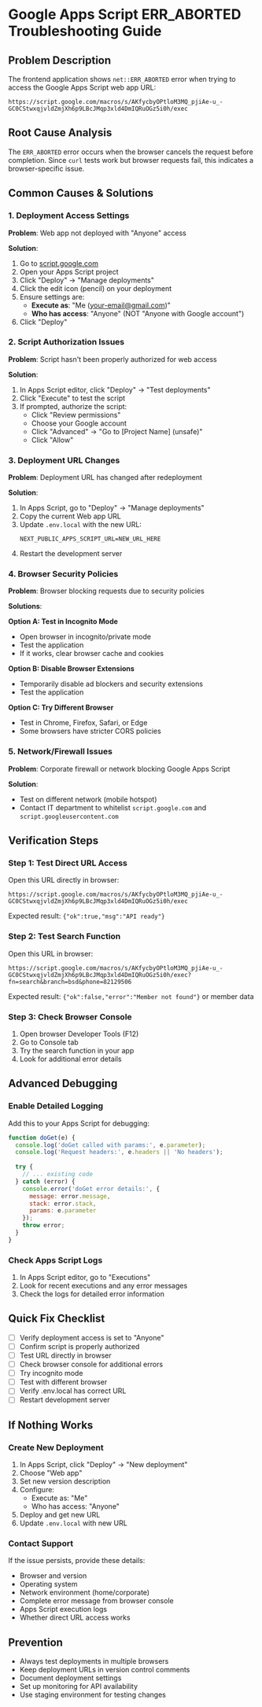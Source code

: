 # Google Apps Script ERR_ABORTED Troubleshooting Guide

## Problem Description

The frontend application shows `net::ERR_ABORTED` error when trying to access the Google Apps Script web app URL:
```
https://script.google.com/macros/s/AKfycbyOPtloM3MQ_pjiAe-u_-GC0CStwxqjvldZmjXh6p9LBcJMqp3xld4DmIQRuOGz5i0h/exec
```

## Root Cause Analysis

The `ERR_ABORTED` error occurs when the browser cancels the request before completion. Since `curl` tests work but browser requests fail, this indicates a browser-specific issue.

## Common Causes & Solutions

### 1. Deployment Access Settings

**Problem**: Web app not deployed with "Anyone" access

**Solution**:
1. Go to [script.google.com](https://script.google.com)
2. Open your Apps Script project
3. Click "Deploy" → "Manage deployments"
4. Click the edit icon (pencil) on your deployment
5. Ensure settings are:
   - **Execute as**: "Me (your-email@gmail.com)"
   - **Who has access**: "Anyone" (NOT "Anyone with Google account")
6. Click "Deploy"

### 2. Script Authorization Issues

**Problem**: Script hasn't been properly authorized for web access

**Solution**:
1. In Apps Script editor, click "Deploy" → "Test deployments"
2. Click "Execute" to test the script
3. If prompted, authorize the script:
   - Click "Review permissions"
   - Choose your Google account
   - Click "Advanced" → "Go to [Project Name] (unsafe)"
   - Click "Allow"

### 3. Deployment URL Changes

**Problem**: Deployment URL has changed after redeployment

**Solution**:
1. In Apps Script, go to "Deploy" → "Manage deployments"
2. Copy the current Web app URL
3. Update `.env.local` with the new URL:
   ```
   NEXT_PUBLIC_APPS_SCRIPT_URL=NEW_URL_HERE
   ```
4. Restart the development server

### 4. Browser Security Policies

**Problem**: Browser blocking requests due to security policies

**Solutions**:

**Option A: Test in Incognito Mode**
- Open browser in incognito/private mode
- Test the application
- If it works, clear browser cache and cookies

**Option B: Disable Browser Extensions**
- Temporarily disable ad blockers and security extensions
- Test the application

**Option C: Try Different Browser**
- Test in Chrome, Firefox, Safari, or Edge
- Some browsers have stricter CORS policies

### 5. Network/Firewall Issues

**Problem**: Corporate firewall or network blocking Google Apps Script

**Solution**:
- Test on different network (mobile hotspot)
- Contact IT department to whitelist `script.google.com` and `script.googleusercontent.com`

## Verification Steps

### Step 1: Test Direct URL Access

Open this URL directly in browser:
```
https://script.google.com/macros/s/AKfycbyOPtloM3MQ_pjiAe-u_-GC0CStwxqjvldZmjXh6p9LBcJMqp3xld4DmIQRuOGz5i0h/exec
```

Expected result: `{"ok":true,"msg":"API ready"}`

### Step 2: Test Search Function

Open this URL in browser:
```
https://script.google.com/macros/s/AKfycbyOPtloM3MQ_pjiAe-u_-GC0CStwxqjvldZmjXh6p9LBcJMqp3xld4DmIQRuOGz5i0h/exec?fn=search&branch=bsd&phone=82129506
```

Expected result: `{"ok":false,"error":"Member not found"}` or member data

### Step 3: Check Browser Console

1. Open browser Developer Tools (F12)
2. Go to Console tab
3. Try the search function in your app
4. Look for additional error details

## Advanced Debugging

### Enable Detailed Logging

Add this to your Apps Script for debugging:

```javascript
function doGet(e) {
  console.log('doGet called with params:', e.parameter);
  console.log('Request headers:', e.headers || 'No headers');
  
  try {
    // ... existing code
  } catch (error) {
    console.error('doGet error details:', {
      message: error.message,
      stack: error.stack,
      params: e.parameter
    });
    throw error;
  }
}
```

### Check Apps Script Logs

1. In Apps Script editor, go to "Executions"
2. Look for recent executions and any error messages
3. Check the logs for detailed error information

## Quick Fix Checklist

- [ ] Verify deployment access is set to "Anyone"
- [ ] Confirm script is properly authorized
- [ ] Test URL directly in browser
- [ ] Check browser console for additional errors
- [ ] Try incognito mode
- [ ] Test with different browser
- [ ] Verify .env.local has correct URL
- [ ] Restart development server

## If Nothing Works

### Create New Deployment

1. In Apps Script, click "Deploy" → "New deployment"
2. Choose "Web app"
3. Set new version description
4. Configure:
   - Execute as: "Me"
   - Who has access: "Anyone"
5. Deploy and get new URL
6. Update `.env.local` with new URL

### Contact Support

If the issue persists, provide these details:
- Browser and version
- Operating system
- Network environment (home/corporate)
- Complete error message from browser console
- Apps Script execution logs
- Whether direct URL access works

## Prevention

- Always test deployments in multiple browsers
- Keep deployment URLs in version control comments
- Document deployment settings
- Set up monitoring for API availability
- Use staging environment for testing changes